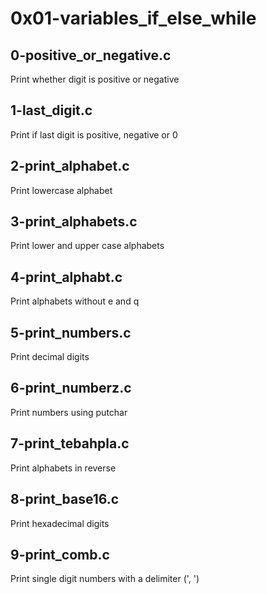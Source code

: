 # 0x01-variables_if_else_while

## 0-positive_or_negative.c
Print whether digit is positive or negative

## 1-last_digit.c
Print if last digit is positive, negative or 0

## 2-print_alphabet.c
Print lowercase alphabet

## 3-print_alphabets.c
Print lower and upper case alphabets

## 4-print_alphabt.c
Print alphabets without e and q

## 5-print_numbers.c
Print decimal digits

## 6-print_numberz.c
Print numbers using putchar

## 7-print_tebahpla.c
Print alphabets in reverse

## 8-print_base16.c
Print hexadecimal digits

## 9-print_comb.c
Print single digit numbers with a delimiter (', ')
